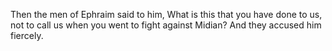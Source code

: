 Then the men of Ephraim said to him, What is this that you have done to us, not to call us when you went to fight against Midian? And they accused him fiercely.
